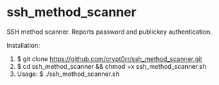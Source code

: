 # ssh_method_scanner

SSH method scanner. Reports password and publickey authentication.

Installation:
1. $ git clone https://github.com/crypt0rr/ssh_method_scanner.git
2. $ cd ssh_method_scanner && chmod +x ssh_method_scanner.sh
3. Usage: $ ./ssh_method_scanner.sh
